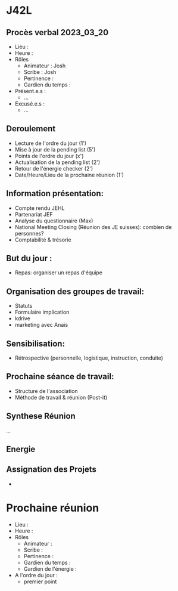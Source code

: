 # J42L

## Procès verbal 2023_03_20
- Lieu : 
- Heure : 
- Rôles
	- Animateur : Josh
	- Scribe : Josh
	- Pertinence : 
	- Gardien du temps :  
- Présent.e.s :
	- ... 
- Excusé.e.s : 
	- ... 

## Deroulement
- Lecture de l'ordre du jour (1')
- Mise à jour de la pending list (5')
- Points de l'ordre du jour (x')
- Actualisation de la pending list (2')
- Retour de l'énergie checker (2')
- Date/Heure/Lieu de la prochaine réunion (1')

## Information présentation:
- Compte rendu JEHL
- Partenariat JEF
- Analyse du questionnaire (Max)
- National Meeting Closing (Réunion des JE suisses): combien de personnes?
- Comptabilité  & trésorie

## But du jour :
- Repas: organiser un repas d'équipe

## Organisation des groupes de travail:
- Statuts
- Formulaire implication
- kdrive
- marketing avec Anaïs 

## Sensibilisation:
- Rétrospective (personnelle, logistique, instruction, conduite)

## Prochaine séance de travail:
- Structure de l'association
- Méthode de travail & réunion (Post-it)

## Synthese Réunion
...

## Energie


## Assignation des Projets
- 

# Prochaine réunion
- Lieu : 
- Heure : 
- Rôles
	- Animateur :
	- Scribe :
	- Pertinence : 
	- Gardien du temps : 
	- Gardien de l'énergie :
- A l'ordre du jour :
	- premier point	
